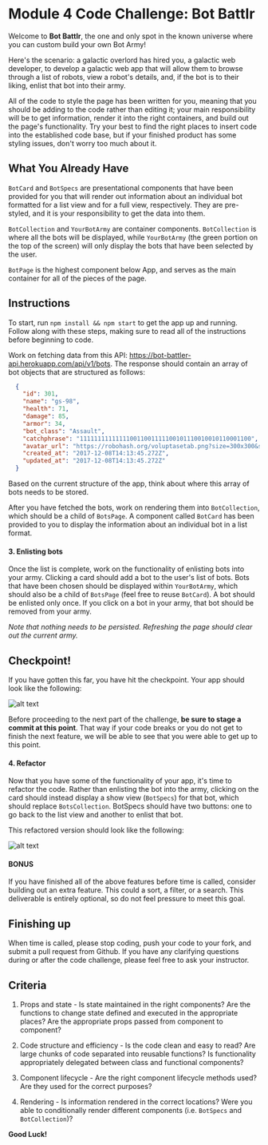 # Module 4 Code Challenge: Bot Battlr

Welcome to __Bot Battlr__, the one and only spot in the known universe where you can custom build your own Bot Army!

Here's the scenario: a galactic overlord has hired you, a galactic web developer, to develop a galactic web app that will allow them to browse through a list of robots, view a robot's details, and, if the bot is to their liking, enlist that bot into their army.

All of the code to style the page has been written for you, meaning that you should be adding to the code rather than editing it; your main responsibility will be to get information, render it into the right containers, and build out the page's functionality. Try your best to find the right places to insert code into the established code base, but if your finished product has some styling issues, don't worry too much about it.


## What You Already Have

`BotCard` and `BotSpecs` are presentational components that have been provided for you that will render out information about an individual bot formatted for a list view and for a full view, respectively. They are pre-styled, and it is your responsibility to get the data into them.

`BotCollection` and `YourBotArmy` are container components. `BotCollection` is where all the bots will be displayed, while `YourBotArmy` (the green portion on the top of the screen) will only display the bots that have been selected by the user.

`BotPage` is the highest component below App, and serves as the main container for all of the pieces of the page.




## Instructions
To start, run `npm install && npm start` to get the app up and running. Follow along with these steps, making sure to read all of the instructions before beginning to code.

<!-- #### 1.  Fetching Bots -->

Work on fetching data from this API: https://bot-battler-api.herokuapp.com/api/v1/bots. The response should contain an array of bot objects that are structured as follows:

  ```json
    {
      "id": 301,
      "name": "gs-98",
      "health": 71,
      "damage": 85,
      "armor": 34,
      "bot_class": "Assault",
      "catchphrase": "111111111111110011001111100101110010010110001100",
      "avatar_url": "https://robohash.org/voluptasetab.png?size=300x300&set=set1",
      "created_at": "2017-12-08T14:13:45.272Z",
      "updated_at": "2017-12-08T14:13:45.272Z"
    }
  ```

Based on the current structure of the app, think about where this array of bots needs to be stored.


<!-- #### 2.  Indexing bots -->

After you have fetched the bots, work on rendering them into `BotCollection`, which should be a child of `BotsPage`. A component called `BotCard` has been provided to you to display the information about an individual bot in a list format.


#### 3.  Enlisting bots

Once the list is complete, work on the functionality of enlisting bots into your army. Clicking a card should add a bot to the user's list of bots. Bots that have been chosen should be displayed within `YourBotArmy`, which should also be a child of `BotsPage`  (feel free to reuse `BotCard`). A bot should be enlisted only once. If you click on a bot in your army, that bot should be removed from your army.

_Note that nothing needs to be persisted. Refreshing the page should clear out the current army._


## Checkpoint!

If you have gotten this far, you have hit the checkpoint. Your app should look like the following:

![alt text][checkpoint]

[checkpoint]: ./public/checkpoint_demo.gif "Checkpoint demo"

Before proceeding to the next part of the challenge, __be sure to stage a commit at this point__. That way if your code breaks or you do not get to finish the next feature, we will be able to see that you were able to get up to this point.


#### 4. Refactor

Now that you have some of the functionality of your app, it's time to refactor the code. Rather than enlisting the bot into the army, clicking on the card should instead display a show view (`BotSpecs`) for that bot, which should replace `BotsCollection`. BotSpecs should have two buttons: one to go back to the list view and another to enlist that bot.

This refactored version should look like the following:

![alt text][full_demo]

[full_demo]: ./public/full_demo.gif "Full demo"


#### BONUS

If you have finished all of the above features before time is called, consider building out an extra feature. This could a sort, a filter, or a search. This deliverable is entirely optional, so do not feel pressure to meet this goal.



## Finishing up

When time is called, please stop coding, push your code to your fork, and submit a pull request from Github. If you have any clarifying questions during or after the code challenge, please feel free to ask your instructor.

## Criteria
1. Props and state - Is state maintained in the right components? Are the functions to change state defined and executed in the appropriate places? Are the appropriate props passed from component to component?

2. Code structure and efficiency - Is the code clean and easy to read? Are large chunks of code separated into reusable functions? Is functionality appropriately delegated between class and functional components?

3. Component lifecycle - Are the right component lifecycle methods used? Are they used for the correct purposes?

4. Rendering - Is information rendered in the correct locations? Were you able to conditionally render different components (i.e. `BotSpecs` and `BotCollection`)?

__Good Luck!__
